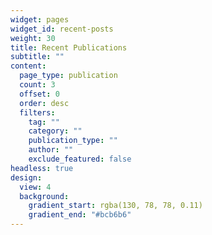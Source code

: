 ```yaml
---
widget: pages
widget_id: recent-posts
weight: 30
title: Recent Publications
subtitle: ""
content:
  page_type: publication
  count: 3
  offset: 0
  order: desc
  filters:
    tag: ""
    category: ""
    publication_type: ""
    author: ""
    exclude_featured: false
headless: true
design:
  view: 4
  background:
    gradient_start: rgba(130, 78, 78, 0.11)
    gradient_end: "#bcb6b6"
---
```


<!-- {{% callout note %}}
Quickly discover relevant content by [filtering publications](./publication/).
{{% /callout %}} -->
